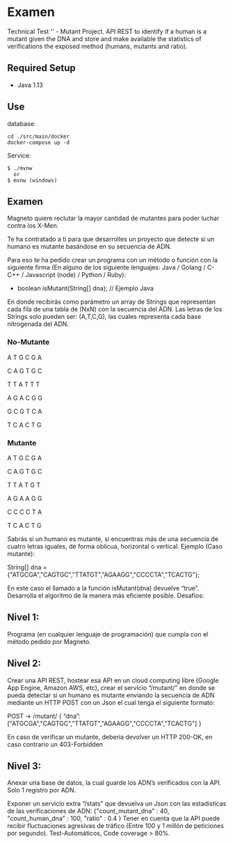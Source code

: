# Examen
Technical Test '' - Mutant Project. API REST to identify if a human is a mutant given the DNA and store and make available the statistics of verifications   the exposed method (humans, mutants and ratio).

## Required Setup
* Java 1.13 

## Use

database:
```
cd ./src/main/docker
docker-compose up -d
```

Service:
```
$ ./mvnw
  or
$ mvnw (windows)
```



## Examen
Magneto quiere reclutar la mayor cantidad de mutantes para poder luchar
contra los X-Men.

Te ha contratado a ti para que desarrolles un proyecto que detecte si un
humano es mutante basándose en su secuencia de ADN.

Para eso te ha pedido crear un programa con un método o función con la siguiente firma (En
alguno de los siguiente lenguajes: Java / Golang / C-C++ / Javascript (node) / Python / Ruby):
* boolean isMutant(String[] dna); // Ejemplo Java

En donde recibirás como parámetro un array de Strings que representan cada fila de una tabla
de (NxN) con la secuencia del ADN. Las letras de los Strings solo pueden ser: (A,T,C,G), las
cuales representa cada base nitrogenada del ADN.

### No-Mutante 
A T G C G A 

C A G T G C

T T A T T T

A G A C G G

G C G T C A

T C A C T G


### Mutante
A T G C G A

C A G T G C

T T A T G T

A G A A G G

C C C C T A

T C A C T G



Sabrás si un humano es mutante, si encuentras más de una secuencia de cuatro letras
iguales​, de forma oblicua, horizontal o vertical.
Ejemplo (Caso mutante):

String[] dna = {"ATGCGA","CAGTGC","TTATGT","AGAAGG","CCCCTA","TCACTG"};


En este caso el llamado a la función isMutant(dna) devuelve “true”.
Desarrolla el algoritmo de la manera más eficiente posible.
Desafíos:


## Nivel 1:
Programa (en cualquier lenguaje de programación) que cumpla con el método pedido por
Magneto.

## Nivel 2:
Crear una API REST, hostear esa API en un cloud computing libre (Google App Engine,
Amazon AWS, etc), crear el servicio “/mutant/” en donde se pueda detectar si un humano es
mutante enviando la secuencia de ADN mediante un HTTP POST con un Json el cual tenga el
siguiente formato:

POST → /mutant/
{
“dna”:["ATGCGA","CAGTGC","TTATGT","AGAAGG","CCCCTA","TCACTG"]
}

En caso de verificar un mutante, debería devolver un HTTP 200-OK, en caso contrario un
403-Forbidden

## Nivel 3:
Anexar una base de datos, la cual guarde los ADN’s verificados con la API.
Solo 1 registro por ADN.

Exponer un servicio extra “/stats” que devuelva un Json con las estadísticas de las
verificaciones de ADN: {"count_mutant_dna" : 40, "count_human_dna" : 100, "ratio" : 0.4 }
Tener en cuenta que la API puede recibir fluctuaciones agresivas de tráfico (Entre 100 y 1
millón de peticiones por segundo).
Test-Automáticos, Code coverage > 80%.


